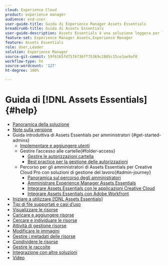 ```yaml
---
cloud: Experience Cloud
product: experience manager
audience: end-user
user-guide-title: Guida di Experience Manager Assets Essentials
breadcrumb-title: Guida di Assets Essentials
user-guide-description: Assets Essentials è una soluzione leggera per la gestione delle risorse che funziona all’interno di altre applicazioni Experience Cloud.
feature-set: Experience Manager Assets,Experience Manager
feature: Assets Essentials
role: User,Leader
solution: Experience Manager
source-git-commit: 59f6165fd7576736ff75369c2805c15ce3ae9af0
workflow-type: ht
source-wordcount: '127'
ht-degree: 100%

---
```



# Guida di [!DNL Assets Essentials] {#help}

+ [Panoramica della soluzione](introduction.md)
+ [Note sulla versione](release-notes.md)
+ Guida introduttiva di Assets Essentials per amministratori {#get-started-admins}
   + [Implementare e aggiungere utenti](deploy-administer.md)
   + Gestire l’accesso alle cartelle{#folder-access}
      + [Gestire le autorizzazioni cartella](manage-permissions.md)
      + [Best practice per la gestione delle autorizzazioni](permission-management-best-practices.md)
   + Percorso per gli amministratori di Assets Essentials per Creative Cloud Pro con soluzioni di gestione del lavoro{#admin-journey}
      + [Panoramica sul percorso degli amministratori](assets-essentials-cc-pro-work-management-admin-journey.md)
      + [Amministrare Experience Manager Assets Essentials](adminster-aem-assets-essentials.md)
      + [Integrare Assets Essentials con le applicazioni Creative Cloud](integrate-assets-essentials-creative-cloud.md)
      + [Integrare Assets Essentials con Adobe Workfront](integrate-assets-essentials-workfront.md)
+ [Iniziare a utilizzare [!DNL Assets Essentials]](get-started.md)
+ [Tipi di file supportati e casi d’uso](supported-file-formats.md)
+ [Visualizzare le risorse](navigate-view.md)
+ [Caricare e aggiungere risorse](add-delete.md)
+ [Cercare e individuare le risorse](search.md)
+ [Attività di gestione risorse](manage-organize.md)
+ [Modificare le immagini](edit-images.md)
+ [Gestire i metadati delle risorse](metadata.md)
+ [Condividere le risorse](share-links-for-assets.md)
+ [Gestire le raccolte](manage-collections.md)
+ [Integrazione con altre soluzioni](integration.md)
+ [Video](https://experienceleague.adobe.com/docs/experience-manager-learn/assets-essentials/overview.html?lang=it)
